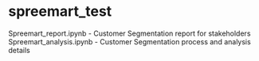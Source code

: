# spreemart_test

Spreemart_report.ipynb - Customer Segmentation report for stakeholders
Spreemart_analysis.ipynb - Customer Segmentation process and analysis details